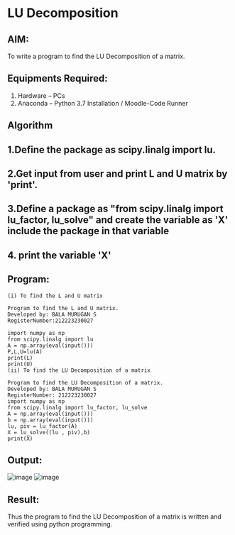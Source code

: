 # LU Decomposition 

## AIM:
To write a program to find the LU Decomposition of a matrix.

## Equipments Required:
1. Hardware – PCs
2. Anaconda – Python 3.7 Installation / Moodle-Code Runner

## Algorithm
## 1.Define the package as scipy.linalg import lu. 
## 2.Get input from user and print L and U matrix by 'print'.
## 3.Define a package as "from scipy.linalg import lu_factor, lu_solve" and create the variable as 'X' include the package in that variable
## 4. print the variable 'X'


## Program:
```
(i) To find the L and U matrix

Program to find the L and U matrix.
Developed by: BALA MURUGAN S
RegisterNumber:212223230027

import numpy as np
from scipy.linalg import lu
A = np.array(eval(input()))
P,L,U=lu(A)
print(L)
print(U)
(ii) To find the LU Decomposition of a matrix

Program to find the LU Decomposition of a matrix.
Developed by: BALA MURUGAN S
RegisterNumber: 212223230027
import numpy as np
from scipy.linalg import lu_factor, lu_solve
A = np.array(eval(input()))
b = np.array(eval(input()))
lu, piv = lu_factor(A)
X = lu_solve((lu , piv),b)
print(X)
```
## Output:
![image](https://github.com/bala23005271/LU-Decomposition/assets/155039753/d195e538-805d-438a-ac05-524f6af6781b)
![image](https://github.com/bala23005271/LU-Decomposition/assets/155039753/0a4d9213-c6a9-43d3-8a06-18c98990d006)


## Result:
Thus the program to find the LU Decomposition of a matrix is written and verified using python programming.

